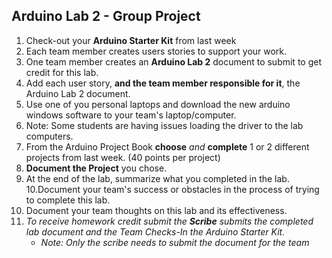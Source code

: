 ## Arduino Lab 2 - Group Project

1. Check-out your **Arduino Starter Kit** from last week
2. Each team member creates users stories to support your work.
3. One team member creates an **Arduino Lab 2** document to submit to get credit for this lab.
4. Add each user story, **and the team member responsible for it**, the Arduino Lab 2 document.
5. Use one of you personal laptops and download the new arduino windows software to your team's laptop/computer.
6. Note:  Some students are having issues loading the driver to the lab computers.
7. From the Arduino Project Book **choose** *and* **complete** 1 or 2 different projects from last week.  (40 points per project)
8. **Document the Project** you chose.
9. At the end of the lab, summarize what you completed in the lab.
10.Document your team's success or obstacles in the process of trying to complete this lab.
11. Document your team thoughts on this lab and its effectiveness.
12. *To receive homework credit submit the **Scribe** submits the completed lab document and the Team Checks-In the Arduino Starter Kit.*
    * *Note:  Only the scribe needs to submit the document for the team*
